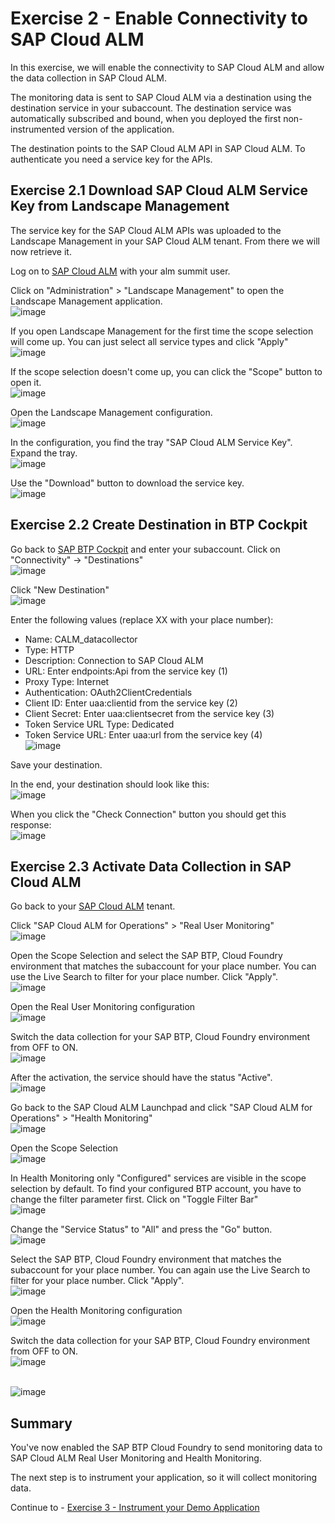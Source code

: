 # Exercise 2 - Enable Connectivity to SAP Cloud ALM

In this exercise, we will enable the connectivity to SAP Cloud ALM and allow the data collection in SAP Cloud ALM.

The monitoring data is sent to SAP Cloud ALM via a destination using the destination service in your subaccount. The destination service was automatically subscribed and bound, when you deployed the first non-instrumented version of the application.

The destination points to the SAP Cloud ALM API in SAP Cloud ALM. To authenticate you need a service key for the APIs. 

## Exercise 2.1 Download SAP Cloud ALM Service Key from Landscape Management

The service key for the SAP Cloud ALM APIs was uploaded to the Landscape Management in your SAP Cloud ALM tenant. From there we will now retrieve it.

Log on to [SAP Cloud ALM](https://alm-summit-apj-ops.eu20.alm.cloud.sap/launchpad#Shell-home) with your alm summit user.

Click on "Administration" > "Landscape Management" to open the Landscape Management application.
<br>![image](images/271245519-da2aa2e2-3ecc-49bc-8f1f-5b71be8e2aa6.png)

If you open Landscape Management for the first time the scope selection will come up. You can just select all service types and click "Apply"
<br>![image](images/271245954-df9ac645-cfb8-40c5-924b-06bf257b0e66.png)

If the scope selection doesn't come up, you can click the "Scope" button to open it.
<br>![image](images/277740886-d9d6691e-57cf-4416-958f-59f3ee35990c.png)

Open the Landscape Management configuration.
<br>![image](images/271246082-2d86f221-ca50-451b-9842-8efdfc6e39ef.png)

In the configuration, you find the tray "SAP Cloud ALM Service Key". Expand the tray.
<br>![image](images/271266676-f107b4d5-3c86-430a-abe8-2c29680524ee.png)

Use the "Download" button to download the service key.
<br>![image](images/271266799-ba3cdd7d-020e-4c56-8f5a-618b4e6522ef.png)

## Exercise 2.2 Create Destination in BTP Cockpit

Go back to [SAP BTP Cockpit](https://emea.cockpit.btp.cloud.sap/cockpit?idp=almsummit2024.accounts.ondemand.com#/globalaccount/d9a9f651-0f63-4e57-b56b-e6305c5cf0c1) and enter your subaccount. Click on "Connectivity" -> "Destinations"
<br>![image](images/271266952-bd8b7f95-b118-43cf-8a69-35e33a270373.png)

Click "New Destination"
<br>![image](images/271267036-b99546f5-2171-4a66-a6a1-7f6c4ed1cd34.png)

Enter the following values (replace XX with your place number):
- Name: CALM_datacollector
- Type: HTTP
- Description: Connection to SAP Cloud ALM
- URL: Enter endpoints:Api from the service key (1)
- Proxy Type: Internet
- Authentication: OAuth2ClientCredentials
- Client ID: Enter uaa:clientid from the service key (2)
- Client Secret: Enter uaa:clientsecret from the service key (3)
- Token Service URL Type: Dedicated
- Token Service URL: Enter uaa:url from the service key (4)
<br>![image](images/270756506-170b4a57-0aaf-4b00-9e90-30350e48f4ea.png)

Save your destination.

In the end, your destination should look like this:
<br>![image](images/271267184-1b768df0-e72e-451d-9f47-a980a9573c27.png)

When you click the "Check Connection" button you should get this response:
<br>![image](images/277742726-b9c90439-fd22-455e-9de7-7cbdf91537cd.png)

## Exercise 2.3 Activate Data Collection in SAP Cloud ALM

Go back to your [SAP Cloud ALM](https://alm-summit-apj-ops.eu20.alm.cloud.sap/launchpad#Shell-home) tenant.

Click "SAP Cloud ALM for Operations" > "Real User Monitoring"
<br>![image](images/271267314-931bd470-9b09-41b5-a067-d4339e71728d.png)

Open the Scope Selection and select the SAP BTP, Cloud Foundry environment that matches the subaccount for your place number. 
You can use the Live Search to filter for your place number.
Click "Apply".
<br>![image](images/277744803-7d29179b-ca43-410a-a787-361ed722e264.png)

Open the Real User Monitoring configuration
<br>![image](images/271267443-853c72ef-3e54-4179-9c86-6e61f1117b59.png)

Switch the data collection for your SAP BTP, Cloud Foundry environment from OFF to ON.
<br>![image](images/271267507-425d3fa0-b3ef-4953-8a84-859df4397b95.png)

After the activation, the service should have the status "Active".
<br>![image](images/271267711-14202ca6-9d26-4822-b34f-7d9cd60a12ec.png)

Go back to the SAP Cloud ALM Launchpad and click "SAP Cloud ALM for Operations" > "Health Monitoring"
<br>![image](images/271306660-2c89d95d-c61c-4c8c-8848-59f6adb42da7.png)

Open the Scope Selection
<br>![image](images/271306877-6adb5fa3-343f-4588-866f-8809face65eb.png)

In Health Monitoring only "Configured" services are visible in the scope selection by default. To find your configured BTP account, you have to change the filter parameter first. Click on "Toggle Filter Bar"
<br>![image](images/271306997-2d5700a6-1bc9-4a97-86ec-925bd2fa1011.png)

Change the "Service Status" to "All" and press the "Go" button.
<br>![image](images/277744539-689cf4d6-9dc5-4e88-b1e7-12a8d243c04a.png)

Select the SAP BTP, Cloud Foundry environment that matches the subaccount for your place number. You can again use the Live Search to filter for your place number. Click "Apply".
<br>![image](images/277744935-4b430b1c-2e60-4893-b50a-3f8c6ffb67a3.png)

Open the Health Monitoring configuration
<br>![image](images/271307665-bfe3853b-fbf8-4f77-be60-d70f1e3ca668.png)

Switch the data collection for your SAP BTP, Cloud Foundry environment from OFF to ON.
<br>![image](images/271307773-a556f951-1207-4c80-8e04-62ef8608580b.png)

<br>![image](images/271307926-a1235d3a-bc9b-40ab-b877-b1e2a177fa9e.png)

## Summary

You've now enabled the SAP BTP Cloud Foundry to send monitoring data to SAP Cloud ALM Real User Monitoring and Health Monitoring.

The next step is to instrument your application, so it will collect monitoring data.

Continue to - [Exercise 3 - Instrument your Demo Application](../ex3/README.md)
